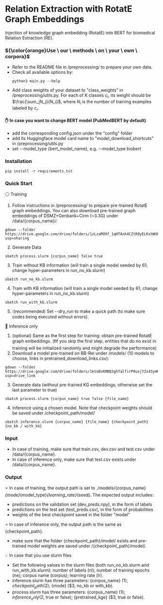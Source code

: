 # Relation Extraction with RotatE Graph Embeddings

Injection of knowledge graph embedding (RotatE) into BERT for biomedical Relation Extraction (RE).

### ${\color{orange}Use \ our \ methods \ on \ your \ own \ corpora}$

- Refer to the README file in /preprocessing/ to prepare your own data.
- Check all available options by:
  ```
  python3 main.py --help
  ```
- Add class weights of your dataset to "class_weights" in /preprocessing/utils.py. For each of K classes $c_i$, its weight should be $\frac{\sum_jN_j}{N_i}$, where $N_i$ is the number of training examples labeled by $c_i$.

#### :raised_hand: In case you want to change BERT model (PubMedBERT by default)

- add the corresponding config.json under the "config" folder
- add its Huggingface model card name to "model_download_shortcuts" in /preprocessing/utils.py
- set --model_type {bert_model_name}, e.g. --model_type biobert

### Installation
```
pip install -r requirements.txt
```

### Quick Start

⚪ Training
1. Follow instructions in /preprocessing/ to prepare pre-trained RotatE graph embeddings. You can also download pre-trained graph embeddings of DSMZ+Genbank+Cirm (~3.3G) under /data/{corpus_name}/:
```
gdown --folder https://drive.google.com/drive/folders/1zLzaMO9f_1qHTAxh4CZtR0yELKshWU6g?usp=sharing
```
2. Generate Data
```
sbatch process.slurm {corpus_name} false true
```
3. Train without KB information (will train a single model seeded by 61; change hyper-parameters in run_no_kb.slurm)
```
sbatch run_no_kb.slurm
```
4. Train with KB information (will train a single model seeded by 61; change hyper-parameters in run_no_kb.slurm)
```
sbatch run_with_kb.slurm
```
5. ❕(recommended) Set --dry_run to make a quick path (to make sure codes being executed without errors).

🔴 Inference only
1. (optional) Same as the first step for training: obtain pre-trained RotatE graph embeddings. (❗If you skip the first step, entities that do no exist in training will be initialized randomly and might degrade the performance)
2. Download a model pre-trained on BB-Rel under /models/ (10 models to choose, links in pretrained_download_links.csv):
```
gdown --folder https://drive.google.com/drive/folders/1kVoBsKMBQ3ghTalfirP9uxjYZx45yHH0?usp=drive_link
```
3. Generate data (without pre-trained KG embeddings; otherwise set the last parameter to true)
```
sbatch process.slurm {corpus_name} true false {file_name}
```
4. Inference using a chosen model. Note that checkpoint weights should be saved under /checkpoint_path/model/
```
sbatch inference.slurm {corpus_name} {file_name} {checkpoint_path} {no_kb / with_kb}
``` 

### Input
- In case of training, make sure that train.csv, dev.csv and test.csv under /data/{corpus_name}.
- In case of inference only, make sure that test.csv exists under /data/{corpus_name}.

### Output

:star: In case of training, the output path is set to ./models/{corpus_name}_{mode}_{model_type}_{learning_rate}_{seed}. The expected output includes:
- predictions on the validation set (dev_preds.npy), in the form of labels
- predictions on the test set (test_preds.csv), in the form of probabilities
- weights of the best checkpoint saved in the folder "model"

:star: In case of inference only, the output path is the same as {checkpoint_path}.
- make sure that the folder {checkpoint_path}/model/ exists and pre-trained model weights are saved under /{checkpoint_path}/model/.

:bulb: In case that you use slurm files
- Set the following values in the slurm files (both run_no_kb.slurm and run_with_kb.slurm): number of labels (nl); number of training epochs (ne); corpus name (corpus); learning rate (lr).
- inference.slurm has three parameters: {corpus_name} ($1); {checkpoint_path} ($2); {mode} ($3, no_kb or with_kb).
- process.slurm has three parameters: {corpus_name} ($1); {inference_only} ($2, true or false); {pretrained_kge} ($3, true or false).

